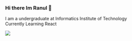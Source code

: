 ### Hi there Im Ranul 👋

I am a undergraduate at Informatics Institute of Technology
<br>Currently Learning React


<img src = "https://github-readme-stats.vercel.app/api?username=Ranul00&&show_icons=true&title_color=ffffff&icon_color=bb2acf&text_color=daf7dc&bg_color=151515">
